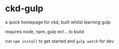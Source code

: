 # ckd-gulp
a quick homepage for ckd, built whilst learning gulp

requires node, npm, gulp ect... to build

run `npm install` to get started and `gulp watch` for dev
